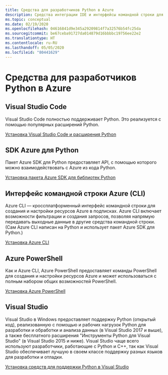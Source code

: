 ```yaml
---
title: Средства для разработчиков Python в Azure
description: Средства интеграции IDE и интерфейсы командной строки для разработчиков Python, работающих со службами Azure.
ms.topic: conceptual
ms.date: 02/19/2020
ms.openlocfilehash: 04616841d9e345a29209814f7a32576b54fc25da
ms.sourcegitcommit: be67ceba91727da014879d16bbbbc19756ee22e2
ms.translationtype: HT
ms.contentlocale: ru-RU
ms.lasthandoff: 05/05/2020
ms.locfileid: "80441629"
---
```

# <a name="azure-tools-for-python-developers"></a>Средства для разработчиков Python в Azure

## <a name="visual-studio-code"></a>Visual Studio Code

Visual Studio Code полностью поддерживает Python. Это реализуется с помощью популярных расширений Python.

[Установка Visual Studio Code и расширения Python](https://code.visualstudio.com/docs/languages/python)

## <a name="azure-sdk-for-python"></a>SDK Azure для Python

Пакет Azure SDK для Python предоставляет API, с помощью которого можно взаимодействовать с Azure из кода Python.

[Установка пакета Azure SDK для библиотек Python](azure-sdk-install.md)

## <a name="azure-command-line-interface-cli"></a>Интерфейс командной строки Azure (CLI)

Azure CLI — кроссплатформенный интерфейс командной строки для создания и настройки ресурсов Azure в подписках. Azure CLI включает возможности фильтрации и создания запросов, позволяя напрямую передавать выходные данные в другие средства командной строки. (Сам Azure CLI написан на Python и использует пакет Azure SDK для Python.)

[Установка Azure CLI](/cli/azure/install-azure-cli)

## <a name="azure-powershell"></a>Azure PowerShell

Как и Azure CLI, Azure PowerShell предоставляет команды PowerShell для создания и настройки ресурсов Azure и может использоваться с полным набором общих возможностей PowerShell.

[Установка Azure PowerShell](/powershell/azure/install-az-ps)

## <a name="visual-studio"></a>Visual Studio

Visual Studio в Windows предоставляет поддержку Python (открытый код), реализованную с помощью и рабочих нагрузок Python для разработки и обработки и анализа данных (в Visual Studio 2017 и выше), а также бесплатного расширения "Инструменты Python для Visual Studio" (в Visual Studio 2015 и ниже). Visual Studio чаще всего используют разработчики, работающие с Python и C++, так как Visual Studio обеспечивает лучшую в своем классе поддержку разных языков для разработки и отладки.

[Установка средств для поддержки Python в Visual Studio](https://docs.microsoft.com/visualstudio/python/installation)

